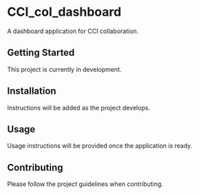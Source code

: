 # CCI_col_dashboard

A dashboard application for CCI collaboration.

## Getting Started

This project is currently in development.

## Installation

Instructions will be added as the project develops.

## Usage

Usage instructions will be provided once the application is ready.

## Contributing

Please follow the project guidelines when contributing.
